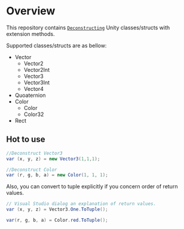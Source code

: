 # Overview

This repository contains [`Deconstructing`](https://docs.microsoft.com/en-us/dotnet/csharp/deconstruct) Unity classes/structs with extension methods.

Supported classes/structs are as bellow:

- Vector
  - Vector2
  - Vector2Int
  - Vector3
  - Vector3Int
  - Vector4
- Quoaternion
- Color
  - Color
  - Color32
- Rect

## Hot to use

```cs
//Deconstruct Vector3
var (x, y, z) = new Vector3(1,1,1);

//Deconstruct Color
var (r, g, b, a) = new Color(1, 1, 1);
```

Also, you can convert to tuple explicitly if you concern order of return values.

```cs
// Visual Studio dialog an explanation of return values.
var (x, y, z) = Vector3.One.ToTuple();

var(r, g, b, a) = Color.red.ToTuple();
```
